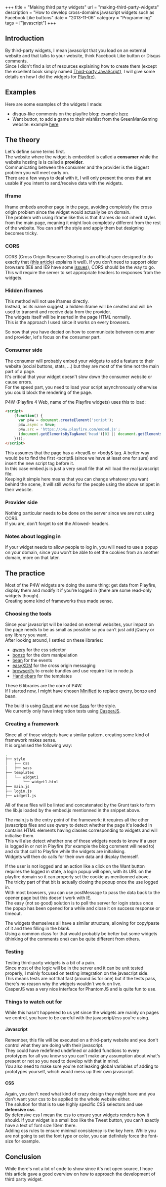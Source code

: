+++
title = "Making third party widgets"
url = "making-third-party-widgets"
description = "How to develop cross-domains javascript widgets such as Facebook Like buttons"
date = "2013-11-06"
category = "Programming"
tags = ["javascript"]
+++

## Introduction
By third-party widgets, I mean javascript that you load on an external website and 
that talks to your website, think Facebook Like button or Disqus comments.  
Since I didn't find a lot of resources explaining how to create them (except the excellent book simply 
named [Third-party JavaScript](http://thirdpartyjs.com/ "Third-party JavaScript")), I will give some details on how I did the widgets for 
[Playfire](https://www.playfire.com/ "Playfire")).  

## Examples
Here are some examples of the widgets I made:

- disqus-like comments on the playfire blog: example [here](http://blog.playfire.com/2013/11/bf-vs-cod-which-do-you-want.html "Link to blog article") 
- Want button, to add a game to their wishlist from the GreenManGaming website: example [here](http://www.greenmangaming.com/s/gb/en/pc/games/strategy/football-manager-2014/ "GMG")

## The theory
Let's define some terms first.  
The website where the widget is embedded is called a **consumer** while the website hosting is is called a **provider**.  
Communicating between the consumer and the provider is the biggest problem you will meet early on.  
There are a few ways to deal with it, I will only present the ones that are usable if you intent to send/receive data with the widgets.  

### Iframe
Iframe embeds another page in the page, avoiding completely the cross origin problem since the widget would actually be on domain.  
The problem with using iframe like this is that iframes do not inherit styles from the main page, meaning it might look completely different
from the rest of the website. You can sniff the style and apply them but designing becomes tricky.

### CORS
CORS (Cross Origin Resource Sharing) is an official spec designed to do exactly that ([this article](http://www.html5rocks.com/en/tutorials/cors/ "Article about CORS")) explains it well). 
If you don't need to support older browsers (IE8 and IE9 have some [issues](http://blogs.msdn.com/b/ieinternals/archive/2010/05/13/xdomainrequest-restrictions-limitations-and-workarounds.aspx "CORS in IE8-9")), CORS should be the way to go.  
This will require the server to set appropriate headers to responses from the widgets.

### Hidden iframes
This method will not use iframes directly.  
Instead, as its name suggest, a hidden iframe will be created and will be used to transmit and receive data from the provider.  
The widgets itself will be inserted in the page HTML normally.  
This is the approach I used since it works on every browsers.

So now that you have decied on how to communicate between consumer and provider, let's focus on the consumer part.  

### Consumer side
The consumer will probably embed your widgets to add a feature to their website (social buttons, stats, ...) but they are most of the time 
not the main part of a page.  
It's critical that your widget doesn't slow down the consumer website or cause errors.  
For the speed part, you need to load your script asynchronously otherwise you could block the rendering of the page.

P4W (Playfire 4 Web, name of the Playfire widgets) uses this to load:

```html
<script>
    (function() {
      var p4w = document.createElement('script');
      p4w.async = true;
      p4w.src = 'https://p4w.playfire.com/embed.js';
      (document.getElementsByTagName('head')[0] || document.getElementsByTagName('body')[0]).appendChild(p4w);
    })();
</script>

```

This assumes that the page has a &lt;head&amp; or &lt;body&amp; tag. A better way would be to find the first &lt;script&amp; (since we have at least one for sure) and insert the new script tag before it.  
In this case embed.js is just a very small file that will load the real javascript file.  
Keeping it simple here means that you can change whatever you want behind the scene, it will still works for the people using the above snippet in their website.

### Provider side
Nothing particular needs to be done on the server since we are not using CORS.  
If you are, don't forget to set the Allowed- headers.

### Notes about logging in
If your widget needs to allow people to log in, you will need to use a popup on your domain, since you won't be able to set the cookies from an another domain, more on that later.

## The practice

Most of the P4W widgets are doing the same thing: get data from Playfire, display them and modify it if you're logged in (there are some read-only widgets though).  
Creating some kind of frameworks thus made sense.

### Choosing the tools
Since your javascript will be loaded on external websites, your impact on the page needs to be as small as possible so you can't just add jQuery or any library you want.  
After looking around, I settled on these libraries:

- [qwery](https://github.com/ded/qwery "qwery") for the css selector
- [bonzo](https://github.com/ded/bonzo "bonzo") for the dom manipulation
- [bean](https://github.com/fat/bean "bean") for the events
- [easyXDM](http://easyxdm.net/wp/ "easyXDM") for the cross origin messaging
- [browserify](http://browserify.org/ "browserify") to create bundles and use require like in node.js
- [Handlebars](http://handlebarsjs.com/ "handlebars") for the templates

These 6 libraries are the core of P4W.  
If I started now, I might have chosen [Minified](http://minifiedjs.com/ "Minified") to replace qwery, bonzo and bean.

The build is using [Grunt](http://gruntjs.com/ "Grunt") and we use [Sass](http://sass-lang.com/ "Sass") for the style.  
We currently only have integration tests using [CasperJS](http://casperjs.org/ "CasperJS").

### Creating a framework
Since all of those widgets have a similar pattern, creating some kind of framework makes sense.  
It is organised the following way:

```bash
.
├── style
│   ├── css
│   ├── sass
├── templates
│   └── widget1
│       └── widget1.html
├── main.js
├── login.js
├── widget1.js

```
All of these files will be linted and concatenated by the Grunt task to form the lib.js loaded by the embed.js mentionned in the snippet above.  

The main.js is the entry point of the framework: it requires all the other javascripts files and use qwery to detect whether the page it's loaded in contains 
HTML elements having classes corresponding to widgets and will initialise them.  
This will also detect whether one of those widgets needs to know if a user is logged in or not in Playfire (for example the blog comment will need to) and do that call to
Playfire while the widgets are initialising.  
Widgets will then do calls for their own data and display themself.  

If the user is not logged and an action like a click on the Want button requires the logged in state, a login popup will open, with its URL on the playfire domain so it can properly set the cookie as mentionned above.  
The tricky part of that bit is actually closing the popup once the use logged in.  
With most browsers, you can use postMessage to pass the data back to the opener page but this doesn't work with IE.  
The easy (not so good) solution is to poll the server for login status once the popup has been opened for a while and close it on success response or timeout.

The widgets themselves all have a similar structure, allowing for copy/paste of it and then filling in the blank.  
Using a common class for that would probably be better but some widgets (thinking of the comments one) can be quite different from others.

### Testing
Testing third-party widgets is a bit of a pain.  
Since most of the logic will be in the server and it can be unit tested properly, I mainly focused on testing integration on the javascript side.  
This means tests are not that fast (around 5s for one) but if the tests pass, there's no reason why the widgets wouldn't work on live.  
CasperJS was a very nice interface for PhantomJS and is quite fun to use.

### Things to watch out for  
While this hasn't happened to us yet since the widgets are mainly on pages we control, you have to be careful with the javascript/css you're using.

#### Javascript
Remember, this file will be executed on a third-party website and you don't control what they are doing with their javascript.  
They could have redefined undefined or added functions to every prototypes for all you know so you can't make any assumption about what's present or not so you need to develop with that in mind.  
You also need to make sure you're not leaking global variables of adding to prototypes yourself, which would mess up their own javascript.

#### CSS
Again, you don't need what kind of crazy design they might have and you don't want your css to be applied to the whole website either.  
The solution for that is to use highly specific CSS selectors and use **defensive css**.  
By defensive css I mean the css to ensure your widgets renders how it should. If your widget is a small box like the Tweet button, you can't exactly have a text of font size 10em there.  
Adding css rules to ensure minimal consistency is the key here. While you are not going to set the font type or color, you can definitely force the font-size for example.


## Conclusion
While there's not a lot of code to show since it's not open source, I hope this article gave a good overview on how to approach the development of third party widget.  
